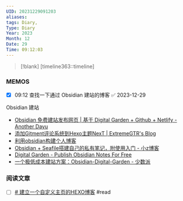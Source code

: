 ```yaml
---
UID: 20231229091203
aliases: 
tags: Diary,
Type: Diary
Year: 2023
Month: 12
Date: 29
Time: 09:12:03
---
```

> [!blank] 
> [timeline363::timeline]


### MEMOS
- [x] 09:12 查找一下通过 Obsidian 建站的博客 ✅ 2023-12-29

Obsidian 建站
- [Obsidian 免费建站发布网页 | 基于 Digital Garden + Github + Netlify - Another Dayu](https://anotherdayu.com/2022/4222/)
- [添加Gitment评论系统到Hexo主题NexT | ExtremeGTR's Blog](https://extremegtr.github.io/2017/09/07/Add-Gitment-comment-system-to-hexo-theme-NexT/)
- [利用obsidian构建个人博客](https://zytomorrow.top/%E6%8A%80%E6%9C%AF%E6%8A%98%E8%85%BE/%E5%88%A9%E7%94%A8obsidian%E6%9E%84%E5%BB%BA%E4%B8%AA%E4%BA%BA%E5%8D%9A%E5%AE%A2/)
- [Obsidian + Seafile搭建自己的私有笔记，附使用入门 - 小z博客](https://blog.xiaoz.org/archives/16292)
- [Digital Garden - Publish Obsidian Notes For Free](https://dg-docs.ole.dev/)
- [一个极低成本建站方案：Obsidian-Digital-Garden - 少数派](https://sspai.com/post/85022)


### 阅读文章

- [ ] [# 建立一个自定义主页的HEXO博客](https://www.jsdoi.com/blog/2016/02/24/blog-hexo-github/) #read



